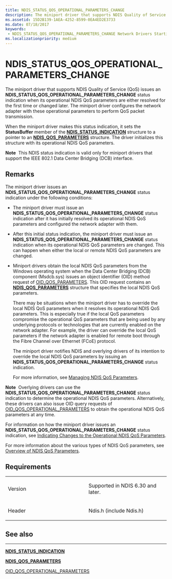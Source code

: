 ```yaml
---
title: NDIS_STATUS_QOS_OPERATIONAL_PARAMETERS_CHANGE
description: The miniport driver that supports NDIS Quality of Service (QoS) issues an NDIS_STATUS_QOS_OPERATIONAL_PARAMETERS_CHANGE status indication when its operational NDIS QoS parameters are either resolved for the first time or changed later.
ms.assetid: 15D2B139-1AEA-4252-8599-0EA4ED2E3733
ms.date: 07/18/2017
keywords:
 - NDIS_STATUS_QOS_OPERATIONAL_PARAMETERS_CHANGE Network Drivers Starting with Windows Vista
ms.localizationpriority: medium
---
```


# NDIS\_STATUS\_QOS\_OPERATIONAL\_PARAMETERS\_CHANGE


The miniport driver that supports NDIS Quality of Service (QoS) issues an **NDIS\_STATUS\_QOS\_OPERATIONAL\_PARAMETERS\_CHANGE** status indication when its operational NDIS QoS parameters are either resolved for the first time or changed later. The miniport driver configures the network adapter with these operational parameters to perform QoS packet transmission.

When the miniport driver makes this status indication, it sets the **StatusBuffer** member of the [**NDIS\_STATUS\_INDICATION**](/windows-hardware/drivers/ddi/ndis/ns-ndis-_ndis_status_indication) structure to a pointer to an [**NDIS\_QOS\_PARAMETERS**](/windows-hardware/drivers/ddi/ntddndis/ns-ntddndis-_ndis_qos_parameters) structure. The driver initializes this structure with its operational NDIS QoS parameters.

**Note**  This NDIS status indication is valid only for miniport drivers that support the IEEE 802.1 Data Center Bridging (DCB) interface.

 

Remarks
-------

The miniport driver issues an **NDIS\_STATUS\_QOS\_OPERATIONAL\_PARAMETERS\_CHANGE** status indication under the following conditions:

-   The miniport driver must issue an **NDIS\_STATUS\_QOS\_OPERATIONAL\_PARAMETERS\_CHANGE** status indication after it has initially resolved its operational NDIS QoS parameters and configured the network adapter with them.

-   After this initial status indication, the miniport driver must issue an **NDIS\_STATUS\_QOS\_OPERATIONAL\_PARAMETERS\_CHANGE** status indication when its operational NDIS QoS parameters are changed. This can happen when either the local or remote NDIS QoS parameters are changed.

-   Miniport drivers obtain the local NDIS QoS parameters from the Windows operating system when the Data Center Bridging (DCB) component (Msdcb.sys) issues an object identifier (OID) method request of [OID\_QOS\_PARAMETERS](./oid-qos-parameters.md). This OID request contains an [**NDIS\_QOS\_PARAMETERS**](/windows-hardware/drivers/ddi/ntddndis/ns-ntddndis-_ndis_qos_parameters) structure that specifies the local NDIS QoS parameters.

    There may be situations when the miniport driver has to override the local NDIS QoS parameters when it resolves its operational NDIS QoS parameters. This is especially true if the local QoS parameters compromise the operational QoS parameters that are being used by any underlying protocols or technologies that are currently enabled on the network adapter. For example, the driver can override the local QoS parameters if the network adapter is enabled for remote boot through the Fibre Channel over Ethernet (FCoE) protocol.

    The miniport driver notifies NDIS and overlying drivers of its intention to override the local NDIS QoS parameters by issuing an **NDIS\_STATUS\_QOS\_OPERATIONAL\_PARAMETERS\_CHANGE** status indication.

    For more information, see [Managing NDIS QoS Parameters](https://docs.microsoft.com/windows-hardware/drivers/network/managing-ndis-qos--parameters).

**Note**  Overlying drivers can use the **NDIS\_STATUS\_QOS\_OPERATIONAL\_PARAMETERS\_CHANGE** status indication to determine the operational NDIS QoS parameters. Alternatively, these drivers can also issue OID query requests of [OID\_QOS\_OPERATIONAL\_PARAMETERS](./oid-qos-operational-parameters.md) to obtain the operational NDIS QoS parameters at any time.

 

For information on how the miniport driver issues an **NDIS\_STATUS\_QOS\_OPERATIONAL\_PARAMETERS\_CHANGE** status indication, see [Indicating Changes to the Operational NDIS QoS Parameters](./indicating-changes-to-the-operational-ndis-qos-parameters.md).

For more information about the various types of NDIS QoS parameters, see [Overview of NDIS QoS Parameters](./overview-of-ndis-qos-parameters.md).

Requirements
------------

<table>
<colgroup>
<col width="50%" />
<col width="50%" />
</colgroup>
<tbody>
<tr class="odd">
<td><p>Version</p></td>
<td><p>Supported in NDIS 6.30 and later.</p></td>
</tr>
<tr class="even">
<td><p>Header</p></td>
<td>Ndis.h (include Ndis.h)</td>
</tr>
</tbody>
</table>

## See also


****
[**NDIS\_STATUS\_INDICATION**](/windows-hardware/drivers/ddi/ndis/ns-ndis-_ndis_status_indication)

[**NDIS\_QOS\_PARAMETERS**](/windows-hardware/drivers/ddi/ntddndis/ns-ntddndis-_ndis_qos_parameters)

[OID\_QOS\_OPERATIONAL\_PARAMETERS](./oid-qos-operational-parameters.md)

 

